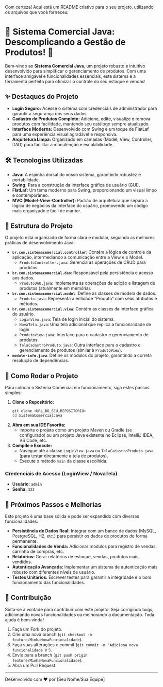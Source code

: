 Com certeza! Aqui está um README criativo para o seu projeto, utilizando os arquivos que você forneceu:

# 🚀 Sistema Comercial Java: Descomplicando a Gestão de Produtos! 🚀

Bem-vindo ao **Sistema Comercial Java**, um projeto robusto e intuitivo desenvolvido para simplificar o gerenciamento de produtos. Com uma interface amigável e funcionalidades essenciais, este sistema é a ferramenta perfeita para otimizar o controle do seu estoque e vendas!

## ✨ Destaques do Projeto

*   **Login Seguro:** Acesse o sistema com credenciais de administrador para garantir a segurança dos seus dados.
*   **Cadastro de Produtos Completo:** Adicione, edite, visualize e remova produtos com facilidade, mantendo seu catálogo sempre atualizado.
*   **Interface Moderna:** Desenvolvido com Swing e um toque de FlatLaf para uma experiência visual agradável e responsiva.
*   **Arquitetura Limpa:** Organizado em camadas (Model, View, Controller, DAO) para facilitar a manutenção e escalabilidade.

## 🛠️ Tecnologias Utilizadas

*   **Java:** A espinha dorsal do nosso sistema, garantindo robustez e portabilidade.
*   **Swing:** Para a construção da interface gráfica de usuário (GUI).
*   **FlatLaf:** Um tema moderno para Swing, proporcionando um visual limpo e contemporâneo.
*   **MVC (Model-View-Controller):** Padrão de arquitetura que separa a lógica de negócios da interface do usuário, promovendo um código mais organizado e fácil de manter.

## 📂 Estrutura do Projeto

O projeto está organizado de forma clara e modular, seguindo as melhores práticas de desenvolvimento Java:

*   **`br.com.sistemacomercial.controller`**: Contém a lógica de controle da aplicação, intermediando a comunicação entre a View e o Model.
    *   `ProdutoController.java`: Gerencia as operações de CRUD para produtos.
*   **`br.com.sistemacomercial.dao`**: Responsável pela persistência e acesso aos dados.
    *   `ProdutoDAO.java`: Implementa as operações de adição e listagem de produtos (atualmente em memória).
*   **`br.com.sistemacomercial.model`**: Define as classes de modelo de dados.
    *   `Produto.java`: Representa a entidade "Produto" com seus atributos e métodos.
*   **`br.com.sistemacomercial.view`**: Contém as classes da interface gráfica do usuário.
    *   `LoginView.java`: Tela de login inicial do sistema.
    *   `NovaTela.java`: Uma tela adicional que replica a funcionalidade de login.
    *   `ProdutoView.java`: Interface para o cadastro e gerenciamento de produtos.
    *   `TelaCadastroProduto.java`: Outra interface para o cadastro e gerenciamento de produtos (similar à `ProdutoView`).
*   **`module-info.java`**: Define os módulos do projeto, garantindo a correta resolução de dependências.

## 🚀 Como Rodar o Projeto

Para colocar o Sistema Comercial em funcionamento, siga estes passos simples:

1.  **Clone o Repositório:**
    ```bash
    git clone <URL_DO_SEU_REPOSITORIO>
    cd SistemaComercialJava
    ```
2.  **Abra em sua IDE Favorita:**
    *   Importe o projeto como um projeto Maven ou Gradle (se configurado) ou um projeto Java existente no Eclipse, IntelliJ IDEA, VS Code, etc.
3.  **Compile e Execute:**
    *   Navegue até a classe `LoginView.java` ou `TelaCadastroProduto.java` (para testar diretamente a tela de produtos).
    *   Execute o método `main` da classe escolhida.

### Credenciais de Acesso (LoginView / NovaTela)

*   **Usuário:** `admin`
*   **Senha:** `123`

## 🎯 Próximos Passos e Melhorias

Este projeto é uma base sólida e pode ser expandido com diversas funcionalidades:

*   **Persistência de Dados Real:** Integrar com um banco de dados (MySQL, PostgreSQL, H2, etc.) para persistir os dados de produtos de forma permanente.
*   **Funcionalidades de Venda:** Adicionar módulos para registro de vendas, carrinho de compras, etc.
*   **Relatórios:** Gerar relatórios de estoque, vendas, produtos mais vendidos.
*   **Autenticação Avançada:** Implementar um sistema de autenticação mais robusto com diferentes níveis de usuário.
*   **Testes Unitários:** Escrever testes para garantir a integridade e o bom funcionamento das funcionalidades.

## 🤝 Contribuição

Sinta-se à vontade para contribuir com este projeto! Seja corrigindo bugs, adicionando novas funcionalidades ou melhorando a documentação. Toda ajuda é bem-vinda!

1.  Faça um Fork do projeto.
2.  Crie uma nova branch (`git checkout -b feature/MinhaNovaFuncionalidade`).
3.  Faça suas alterações e commit (`git commit -m 'Adiciona nova funcionalidade X'`).
4.  Envie para a branch (`git push origin feature/MinhaNovaFuncionalidade`).
5.  Abra um Pull Request.

---

Desenvolvido com ❤️ por [Seu Nome/Sua Equipe]

